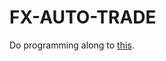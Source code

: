 # FX-AUTO-TRADE
Do programming along to [this](http://fx-autotrade-python.com/python%E3%81%A8oanda-api%E3%81%A7fx%E3%81%AE%E8%87%AA%E5%8B%95%E5%A3%B2%E8%B2%B7bot%E3%82%92%E4%BD%9C%E3%82%8D%E3%81%86/python%E3%81%A7fx%E3%81%AE%E8%87%AA%E5%8B%95%E5%A3%B2%E8%B2%B7bot%E3%82%92%E4%BD%9C%E3%82%8D%E3%81%86/python%e3%81%a7fx%e3%81%ae%e8%87%aa%e5%8b%95%e5%a3%b2%e8%b2%b7bot%e3%82%92%e4%bd%9c%e3%82%8d%e3%81%86/).
